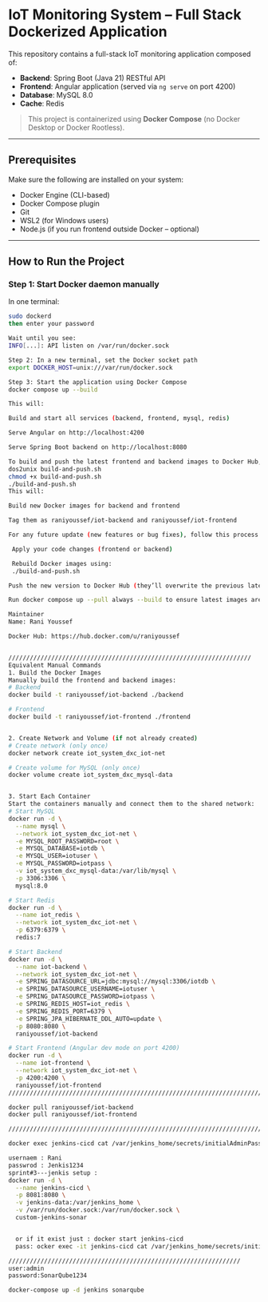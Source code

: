 #  IoT Monitoring System – Full Stack Dockerized Application

This repository contains a full-stack IoT monitoring application composed of:

- **Backend**: Spring Boot (Java 21) RESTful API
- **Frontend**: Angular application (served via `ng serve` on port 4200)
- **Database**: MySQL 8.0
- **Cache**: Redis

> This project is containerized using **Docker Compose** (no Docker Desktop or Docker Rootless).

---

## Prerequisites

Make sure the following are installed on your system:

- Docker Engine (CLI-based)
- Docker Compose plugin
- Git
- WSL2 (for Windows users)
- Node.js (if you run frontend outside Docker – optional)

---

##  How to Run the Project

### Step 1: Start Docker daemon manually

In one terminal:
```bash
sudo dockerd
then enter your password 

Wait until you see:
INFO[...]: API listen on /var/run/docker.sock

Step 2: In a new terminal, set the Docker socket path
export DOCKER_HOST=unix:///var/run/docker.sock

Step 3: Start the application using Docker Compose
docker compose up --build

This will:

Build and start all services (backend, frontend, mysql, redis)

Serve Angular on http://localhost:4200

Serve Spring Boot backend on http://localhost:8080

To build and push the latest frontend and backend images to Docker Hub, use the provided shell script:
dos2unix build-and-push.sh
chmod +x build-and-push.sh
./build-and-push.sh
This will:

Build new Docker images for backend and frontend

Tag them as raniyoussef/iot-backend and raniyoussef/iot-frontend

For any future update (new features or bug fixes), follow this process:

 Apply your code changes (frontend or backend)

 Rebuild Docker images using:
 ./build-and-push.sh

Push the new version to Docker Hub (they’ll overwrite the previous latest tag)

Run docker compose up --pull always --build to ensure latest images are used

Maintainer
Name: Rani Youssef

Docker Hub: https://hub.docker.com/u/raniyoussef


////////////////////////////////////////////////////////////////////
Equivalent Manual Commands
1. Build the Docker Images
Manually build the frontend and backend images:
# Backend
docker build -t raniyoussef/iot-backend ./backend

# Frontend
docker build -t raniyoussef/iot-frontend ./frontend


2. Create Network and Volume (if not already created)
# Create network (only once)
docker network create iot_system_dxc_iot-net

# Create volume for MySQL (only once)
docker volume create iot_system_dxc_mysql-data


3. Start Each Container
Start the containers manually and connect them to the shared network:
# Start MySQL
docker run -d \
  --name mysql \
  --network iot_system_dxc_iot-net \
  -e MYSQL_ROOT_PASSWORD=root \
  -e MYSQL_DATABASE=iotdb \
  -e MYSQL_USER=iotuser \
  -e MYSQL_PASSWORD=iotpass \
  -v iot_system_dxc_mysql-data:/var/lib/mysql \
  -p 3306:3306 \
  mysql:8.0

# Start Redis
docker run -d \
  --name iot_redis \
  --network iot_system_dxc_iot-net \
  -p 6379:6379 \
  redis:7

# Start Backend
docker run -d \
  --name iot-backend \
  --network iot_system_dxc_iot-net \
  -e SPRING_DATASOURCE_URL=jdbc:mysql://mysql:3306/iotdb \
  -e SPRING_DATASOURCE_USERNAME=iotuser \
  -e SPRING_DATASOURCE_PASSWORD=iotpass \
  -e SPRING_REDIS_HOST=iot_redis \
  -e SPRING_REDIS_PORT=6379 \
  -e SPRING_JPA_HIBERNATE_DDL_AUTO=update \
  -p 8080:8080 \
  raniyoussef/iot-backend

# Start Frontend (Angular dev mode on port 4200)
docker run -d \
  --name iot-frontend \
  --network iot_system_dxc_iot-net \
  -p 4200:4200 \
  raniyoussef/iot-frontend
///////////////////////////////////////////////////////////////////////////////

docker pull raniyoussef/iot-backend
docker pull raniyoussef/iot-frontend

//////////////////////////////////////////////////////////////////////////////

docker exec jenkins-cicd cat /var/jenkins_home/secrets/initialAdminPassword

usernaem : Rani
passwrod : Jenkis1234
sprint#3---jenkis setup :
docker run -d \
  --name jenkins-cicd \
  -p 8081:8080 \
  -v jenkins-data:/var/jenkins_home \
  -v /var/run/docker.sock:/var/run/docker.sock \
  custom-jenkins-sonar


  or if it exist just : docker start jenkins-cicd
  pass: ocker exec -it jenkins-cicd cat /var/jenkins_home/secrets/initialAdminPassword

/////////////////////////////////////////////////////////////////
user:admin
password:SonarQube1234

docker-compose up -d jenkins sonarqube
